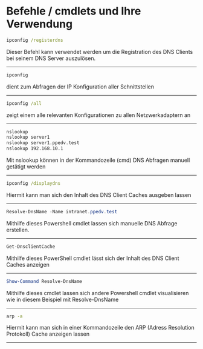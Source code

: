 # Befehle / cmdlets und Ihre Verwendung
```cmd
ipconfig /registerdns
```

Dieser Befehl kann verwendet werden um die Registration des DNS Clients bei seinem DNS Server auszulösen.

---

```cmd
ipconfig
```

dient zum Abfragen der IP Konfiguration aller Schnittstellen

---

```cmd
ipconfig /all
```

zeigt einem alle relevanten Konfigurationen zu allen Netzwerkadaptern an

---

```cmd
nslookup 
nslookup server1
nslookup server1.ppedv.test
nslookup 192.168.10.1
```

Mit nslookup können in der Kommandozeile (cmd) DNS Abfragen manuell getätigt werden

---

```cmd
ipconfig /displaydns
```

Hiermit kann man sich den Inhalt des DNS Client Caches ausgeben lassen

---

```powershell
Resolve-DnsName -Name intranet.ppedv.test
```

Mithilfe dieses Powershell cmdlet lassen sich manuelle DNS Abfrage erstellen.

---

```powershell
Get-DnsclientCache
```

Mithilfe dieses PowerShell cmdlet lässt sich der Inhalt des DNS Client Caches anzeigen

---

```powershell
Show-Command Resolve-DnsName
```

Mithilfe dieses cmdlet lassen sich andere Powershell cmdlet visualisieren wie in diesem Beispiel mit Resolve-DnsName

---

```cmd
arp -a
```

Hiermit kann man sich in einer Kommandozeile den ARP (Adress Resolution Protokoll) Cache anzeigen lassen 

---



